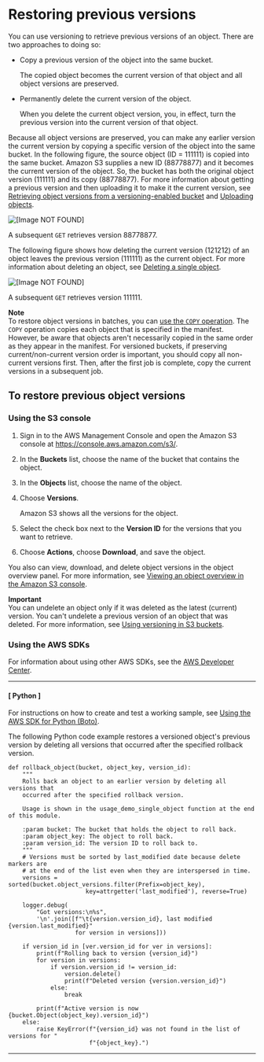 # Restoring previous versions<a name="RestoringPreviousVersions"></a>

You can use versioning to retrieve previous versions of an object\. There are two approaches to doing so:
+ Copy a previous version of the object into the same bucket\.

  The copied object becomes the current version of that object and all object versions are preserved\.
+ Permanently delete the current version of the object\.

  When you delete the current object version, you, in effect, turn the previous version into the current version of that object\.

Because all object versions are preserved, you can make any earlier version the current version by copying a specific version of the object into the same bucket\. In the following figure, the source object \(ID = 111111\) is copied into the same bucket\. Amazon S3 supplies a new ID \(88778877\) and it becomes the current version of the object\. So, the bucket has both the original object version \(111111\) and its copy \(88778877\)\. For more information about getting a previous version and then uploading it to make it the current version, see [Retrieving object versions from a versioning\-enabled bucket](https://docs.aws.amazon.com/AmazonS3/latest/userguide/RetrievingObjectVersions.html) and [Uploading objects](https://docs.aws.amazon.com/AmazonS3/latest/userguide/upload-objects.html)\.

![\[Image NOT FOUND\]](http://docs.aws.amazon.com/AmazonS3/latest/userguide/images/versioning_COPY2.png)

A subsequent `GET` retrieves version 88778877\.

The following figure shows how deleting the current version \(121212\) of an object leaves the previous version \(111111\) as the current object\. For more information about deleting an object, see [Deleting a single object](https://docs.aws.amazon.com/AmazonS3/latest/userguide/delete-objects.html)\.

![\[Image NOT FOUND\]](http://docs.aws.amazon.com/AmazonS3/latest/userguide/images/versioning_COPY_delete2.png)

A subsequent `GET` retrieves version 111111\.

**Note**  
To restore object versions in batches, you can [use the `COPY` operation](https://docs.aws.amazon.com/AmazonS3/latest/userguide/batch-ops-copy-object.html)\. The `COPY` operation copies each object that is specified in the manifest\. However, be aware that objects aren't necessarily copied in the same order as they appear in the manifest\. For versioned buckets, if preserving current/non\-current version order is important, you should copy all non\-current versions first\. Then, after the first job is complete, copy the current versions in a subsequent job\.

## To restore previous object versions<a name="restoring-obj-version-version-enabled-bucket-examples"></a>

### Using the S3 console<a name="retrieving-object-versions"></a>

1. Sign in to the AWS Management Console and open the Amazon S3 console at [https://console\.aws\.amazon\.com/s3/](https://console.aws.amazon.com/s3/)\.

1. In the **Buckets** list, choose the name of the bucket that contains the object\.

1. In the **Objects** list, choose the name of the object\.

1. Choose **Versions**\.

   Amazon S3 shows all the versions for the object\.

1. Select the check box next to the **Version ID** for the versions that you want to retrieve\.

1. Choose **Actions**, choose **Download**, and save the object\.

You also can view, download, and delete object versions in the object overview panel\. For more information, see [Viewing an object overview in the Amazon S3 console](view-object-overview.md)\.

**Important**  
You can undelete an object only if it was deleted as the latest \(current\) version\. You can't undelete a previous version of an object that was deleted\. For more information, see [Using versioning in S3 buckets](Versioning.md)\.

### Using the AWS SDKs<a name="restoring-obj-version-version-enabled-bucket-sdks"></a>

For information about using other AWS SDKs, see the [AWS Developer Center](https://aws.amazon.com/code/)\. 

------
#### [ Python ]

For instructions on how to create and test a working sample, see [Using the AWS SDK for Python \(Boto\)](UsingTheBotoAPI.md)\. 

The following Python code example restores a versioned object's previous version by deleting all versions that occurred after the specified rollback version\.

```
def rollback_object(bucket, object_key, version_id):
    """
    Rolls back an object to an earlier version by deleting all versions that
    occurred after the specified rollback version.

    Usage is shown in the usage_demo_single_object function at the end of this module.

    :param bucket: The bucket that holds the object to roll back.
    :param object_key: The object to roll back.
    :param version_id: The version ID to roll back to.
    """
    # Versions must be sorted by last_modified date because delete markers are
    # at the end of the list even when they are interspersed in time.
    versions = sorted(bucket.object_versions.filter(Prefix=object_key),
                      key=attrgetter('last_modified'), reverse=True)

    logger.debug(
        "Got versions:\n%s",
        '\n'.join([f"\t{version.version_id}, last modified {version.last_modified}"
                   for version in versions]))

    if version_id in [ver.version_id for ver in versions]:
        print(f"Rolling back to version {version_id}")
        for version in versions:
            if version.version_id != version_id:
                version.delete()
                print(f"Deleted version {version.version_id}")
            else:
                break

        print(f"Active version is now {bucket.Object(object_key).version_id}")
    else:
        raise KeyError(f"{version_id} was not found in the list of versions for "
                       f"{object_key}.")
```

------